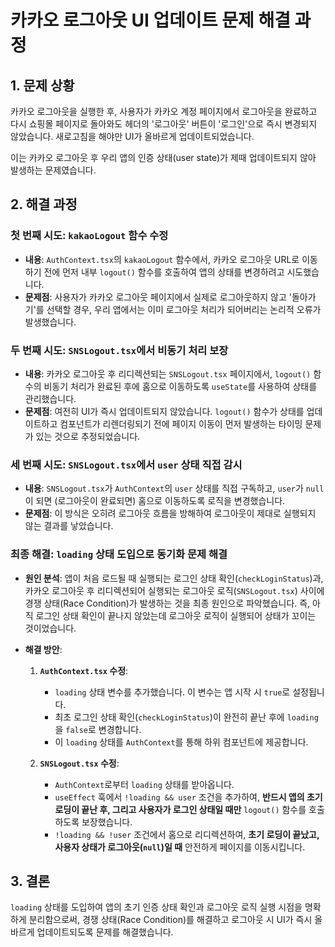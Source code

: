 # 카카오 로그아웃 UI 업데이트 문제 해결 과정

## 1. 문제 상황

카카오 로그아웃을 실행한 후, 사용자가 카카오 계정 페이지에서 로그아웃을 완료하고 다시 쇼핑몰 페이지로 돌아와도 헤더의 '로그아웃' 버튼이 '로그인'으로 즉시 변경되지 않았습니다. 새로고침을 해야만 UI가 올바르게 업데이트되었습니다.

이는 카카오 로그아웃 후 우리 앱의 인증 상태(user state)가 제때 업데이트되지 않아 발생하는 문제였습니다.

## 2. 해결 과정

### 첫 번째 시도: `kakaoLogout` 함수 수정

- **내용**: `AuthContext.tsx`의 `kakaoLogout` 함수에서, 카카오 로그아웃 URL로 이동하기 전에 먼저 내부 `logout()` 함수를 호출하여 앱의 상태를 변경하려고 시도했습니다.
- **문제점**: 사용자가 카카오 로그아웃 페이지에서 실제로 로그아웃하지 않고 '돌아가기'를 선택할 경우, 우리 앱에서는 이미 로그아웃 처리가 되어버리는 논리적 오류가 발생했습니다.

### 두 번째 시도: `SNSLogout.tsx`에서 비동기 처리 보장

- **내용**: 카카오 로그아웃 후 리디렉션되는 `SNSLogout.tsx` 페이지에서, `logout()` 함수의 비동기 처리가 완료된 후에 홈으로 이동하도록 `useState`를 사용하여 상태를 관리했습니다.
- **문제점**: 여전히 UI가 즉시 업데이트되지 않았습니다. `logout()` 함수가 상태를 업데이트하고 컴포넌트가 리렌더링되기 전에 페이지 이동이 먼저 발생하는 타이밍 문제가 있는 것으로 추정되었습니다.

### 세 번째 시도: `SNSLogout.tsx`에서 `user` 상태 직접 감시

- **내용**: `SNSLogout.tsx`가 `AuthContext`의 `user` 상태를 직접 구독하고, `user`가 `null`이 되면 (로그아웃이 완료되면) 홈으로 이동하도록 로직을 변경했습니다.
- **문제점**: 이 방식은 오히려 로그아웃 흐름을 방해하여 로그아웃이 제대로 실행되지 않는 결과를 낳았습니다.

### 최종 해결: `loading` 상태 도입으로 동기화 문제 해결

- **원인 분석**: 앱이 처음 로드될 때 실행되는 로그인 상태 확인(`checkLoginStatus`)과, 카카오 로그아웃 후 리디렉션되어 실행되는 로그아웃 로직(`SNSLogout.tsx`) 사이에 경쟁 상태(Race Condition)가 발생하는 것을 최종 원인으로 파악했습니다. 즉, 아직 로그인 상태 확인이 끝나지 않았는데 로그아웃 로직이 실행되어 상태가 꼬이는 것이었습니다.

- **해결 방안**:
    1.  **`AuthContext.tsx` 수정**:
        -   `loading` 상태 변수를 추가했습니다. 이 변수는 앱 시작 시 `true`로 설정됩니다.
        -   최초 로그인 상태 확인(`checkLoginStatus`)이 완전히 끝난 후에 `loading`을 `false`로 변경합니다.
        -   이 `loading` 상태를 `AuthContext`를 통해 하위 컴포넌트에 제공합니다.

    2.  **`SNSLogout.tsx` 수정**:
        -   `AuthContext`로부터 `loading` 상태를 받아옵니다.
        -   `useEffect` 훅에서 `!loading && user` 조건을 추가하여, **반드시 앱의 초기 로딩이 끝난 후, 그리고 사용자가 로그인 상태일 때만** `logout()` 함수를 호출하도록 보장했습니다.
        -   `!loading && !user` 조건에서 홈으로 리디렉션하여, **초기 로딩이 끝났고, 사용자 상태가 로그아웃(`null`)일 때** 안전하게 페이지를 이동시킵니다.

## 3. 결론

`loading` 상태를 도입하여 앱의 초기 인증 상태 확인과 로그아웃 로직 실행 시점을 명확하게 분리함으로써, 경쟁 상태(Race Condition)를 해결하고 로그아웃 시 UI가 즉시 올바르게 업데이트되도록 문제를 해결했습니다.
